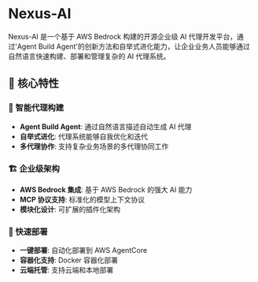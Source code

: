 # Nexus-AI

Nexus-AI 是一个基于 AWS Bedrock 构建的开源企业级 AI 代理开发平台，通过'Agent Build Agent'的创新方法和自举式进化能力，让企业业务人员能够通过自然语言快速构建、部署和管理复杂的 AI 代理系统。

## 🌟 核心特性

### 🤖 智能代理构建

- **Agent Build Agent**: 通过自然语言描述自动生成 AI 代理
- **自举式进化**: 代理系统能够自我优化和迭代
- **多代理协作**: 支持复杂业务场景的多代理协同工作

### 🏗️ 企业级架构

- **AWS Bedrock 集成**: 基于 AWS Bedrock 的强大 AI 能力
- **MCP 协议支持**: 标准化的模型上下文协议
- **模块化设计**: 可扩展的插件化架构

### 🚀 快速部署

- **一键部署**: 自动化部署到 AWS AgentCore
- **容器化支持**: Docker 容器化部署
- **云端托管**: 支持云端和本地部署
